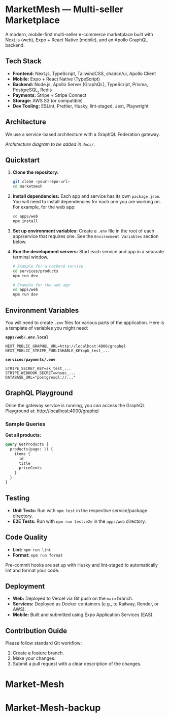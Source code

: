 # MarketMesh — Multi-seller Marketplace

A modern, mobile-first multi-seller e-commerce marketplace built with Next.js (web), Expo + React Native (mobile), and an Apollo GraphQL backend.

## Tech Stack

- **Frontend:** Next.js, TypeScript, TailwindCSS, shadcn/ui, Apollo Client
- **Mobile:** Expo + React Native (TypeScript)
- **Backend:** Node.js, Apollo Server (GraphQL), TypeScript, Prisma, PostgreSQL, Redis
- **Payments:** Stripe + Stripe Connect
- **Storage:** AWS S3 (or compatible)
- **Dev Tooling:** ESLint, Prettier, Husky, lint-staged, Jest, Playwright

## Architecture

We use a service-based architecture with a GraphQL Federation gateway.

*Architecture diagram to be added in `docs/`.*

## Quickstart

1.  **Clone the repository:**
    ```bash
    git clone <your-repo-url>
    cd marketmesh
    ```

2.  **Install dependencies:**
    Each app and service has its own `package.json`. You will need to install dependencies for each one you are working on. For example, for the web app:
    ```bash
    cd apps/web
    npm install
    ```

3.  **Set up environment variables:**
    Create a `.env` file in the root of each app/service that requires one. See the `Environment Variables` section below.

4.  **Run the development servers:**
    Start each service and app in a separate terminal window.
    ```bash
    # Example for a backend service
    cd services/products
    npm run dev

    # Example for the web app
    cd apps/web
    npm run dev
    ```

## Environment Variables

You will need to create `.env` files for various parts of the application. Here is a template of variables you might need:

**`apps/web/.env.local`**
```
NEXT_PUBLIC_GRAPHQL_URL=http://localhost:4000/graphql
NEXT_PUBLIC_STRIPE_PUBLISHABLE_KEY=pk_test_...
```

**`services/payments/.env`**
```
STRIPE_SECRET_KEY=sk_test_...
STRIPE_WEBHOOK_SECRET=whsec_...
DATABASE_URL="postgresql://..."
```

## GraphQL Playground

Once the gateway service is running, you can access the GraphQL Playground at:
[http://localhost:4000/graphql](http://localhost:4000/graphql)

### Sample Queries

**Get all products:**
```graphql
query GetProducts {
  products(page: 1) {
    items {
      id
      title
      priceCents
    }
  }
}
```

## Testing

- **Unit Tests:** Run with `npm test` in the respective service/package directory.
- **E2E Tests:** Run with `npm run test:e2e` in the `apps/web` directory.

## Code Quality

- **Lint:** `npm run lint`
- **Format:** `npm run format`

Pre-commit hooks are set up with Husky and lint-staged to automatically lint and format your code.

## Deployment

- **Web:** Deployed to Vercel via Git push on the `main` branch.
- **Services:** Deployed as Docker containers (e.g., to Railway, Render, or AWS).
- **Mobile:** Built and submitted using Expo Application Services (EAS).

## Contribution Guide

Please follow standard Git workflow:
1. Create a feature branch.
2. Make your changes.
3. Submit a pull request with a clear description of the changes.
# Market-Mesh
# Market-Mesh-backup
